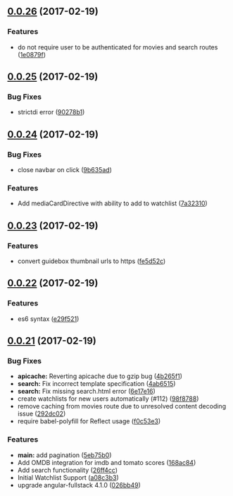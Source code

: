 <a name="0.0.26"></a>
## [0.0.26](https://github.com/jhunken/easier.tv/compare/0.0.25...0.0.26) (2017-02-19)


### Features

* do not require user to be authenticated for movies and search routes ([1e0879f](https://github.com/jhunken/easier.tv/commit/1e0879f))



<a name="0.0.25"></a>
## [0.0.25](https://github.com/jhunken/easier.tv/compare/0.0.24...0.0.25) (2017-02-19)


### Bug Fixes

* strictdi error ([90278b1](https://github.com/jhunken/easier.tv/commit/90278b1))



<a name="0.0.24"></a>
## [0.0.24](https://github.com/jhunken/easier.tv/compare/0.0.23...0.0.24) (2017-02-19)


### Bug Fixes

* close navbar on click ([9b635ad](https://github.com/jhunken/easier.tv/commit/9b635ad))


### Features

* Add mediaCardDirective with ability to add to watchlist ([7a32310](https://github.com/jhunken/easier.tv/commit/7a32310))



<a name="0.0.23"></a>
## [0.0.23](https://github.com/jhunken/easier.tv/compare/0.0.22...0.0.23) (2017-02-19)


### Features

* convert guidebox thumbnail urls to https ([fe5d52c](https://github.com/jhunken/easier.tv/commit/fe5d52c))



<a name="0.0.22"></a>
## [0.0.22](https://github.com/jhunken/easier.tv/compare/0.0.21...0.0.22) (2017-02-19)


### Features

* es6 syntax ([e29f521](https://github.com/jhunken/easier.tv/commit/e29f521))



<a name="0.0.21"></a>
## [0.0.21](https://github.com/jhunken/easier.tv/compare/026bb49...0.0.21) (2017-02-19)


### Bug Fixes

* **apicache:** Reverting apicache due to gzip bug ([4b265f1](https://github.com/jhunken/easier.tv/commit/4b265f1))
* **search:** Fix incorrect template specification ([4ab6515](https://github.com/jhunken/easier.tv/commit/4ab6515))
* **search:** Fix missing search.html error ([6e17e16](https://github.com/jhunken/easier.tv/commit/6e17e16))
* create watchlists for new users automatically (#112) ([98f8788](https://github.com/jhunken/easier.tv/commit/98f8788))
* remove caching from movies route due to unresolved content decoding issue ([292dc02](https://github.com/jhunken/easier.tv/commit/292dc02))
* require babel-polyfill for Reflect usage ([f0c53e3](https://github.com/jhunken/easier.tv/commit/f0c53e3))


### Features

* **main:** add pagination ([5eb75b0](https://github.com/jhunken/easier.tv/commit/5eb75b0))
* Add OMDB integration for imdb and tomato scores ([168ac84](https://github.com/jhunken/easier.tv/commit/168ac84))
* Add search functionality ([26ff4cc](https://github.com/jhunken/easier.tv/commit/26ff4cc))
* Initial Watchlist Support ([a08c3b3](https://github.com/jhunken/easier.tv/commit/a08c3b3))
* upgrade angular-fullstack 4.1.0 ([026bb49](https://github.com/jhunken/easier.tv/commit/026bb49))



